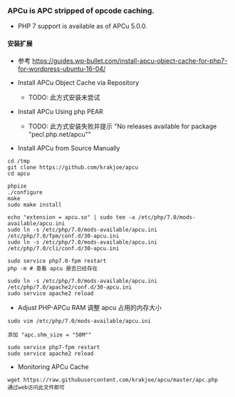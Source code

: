 ### APCu is APC stripped of opcode caching.
* PHP 7 support is available as of APCu 5.0.0.


#### 安装扩展
* 参考 https://guides.wp-bullet.com/install-apcu-object-cache-for-php7-for-wordpress-ubuntu-16-04/

* Install APCu Object Cache via Repository
    * TODO: 此方式安装未尝试

* Install APCu Using php PEAR
    * TODO: 此方式安装失败并提示 "No releases available for package "pecl.php.net/apcu""

* Install APCu from Source Manually
```
cd /tmp
git clone https://github.com/krakjoe/apcu
cd apcu

phpize
./configure
make
sudo make install

echo "extension = apcu.so" | sudo tee -a /etc/php/7.0/mods-available/apcu.ini
sudo ln -s /etc/php/7.0/mods-available/apcu.ini /etc/php/7.0/fpm/conf.d/30-apcu.ini
sudo ln -s /etc/php/7.0/mods-available/apcu.ini /etc/php/7.0/cli/conf.d/30-apcu.ini

sudo service php7.0-fpm restart
php -m # 查看 apcu 是否已经存在

sudo ln -s /etc/php/7.0/mods-available/apcu.ini /etc/php/7.0/apache2/conf.d/30-apcu.ini
sudo service apache2 reload
```

* Adjust PHP-APCu RAM 调整 apcu 占用的内存大小
```
sudo vim /etc/php/7.0/mods-available/apcu.ini

添加 "apc.shm_size = "50M""

sudo service php7-fpm restart
sudo service apache2 reload
```

* Monitoring APCu Cache
```
wget https://raw.githubusercontent.com/krakjoe/apcu/master/apc.php
通过web访问此文件即可
```
